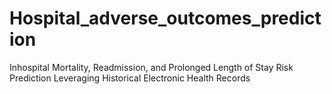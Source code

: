 # Hospital_adverse_outcomes_prediction
Inhospital Mortality, Readmission, and Prolonged Length of Stay Risk Prediction Leveraging Historical Electronic Health Records
